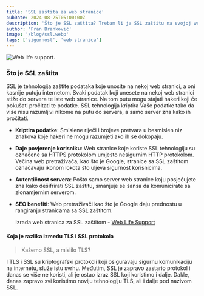 ```yaml
---
title: 'SSL zaštita za web stranice'
pubDate: 2024-08-25T05:00:00Z
description: 'Što je SSL zaštita? Trebam li ja SSL zaštitu na svojoj web stranici? Što je bolje TLS ili SSL? Više o SSL-u na našem blogu.'
author: 'Fran Branković'
image: '/blog/ssl.webp'
tags: ['sigurnost', 'web stranica']
---
```


![Web life support.](/blog/ssl.webp)

### Što je SSL zaštita

SSL je tehnologija zaštite podataka koje unosite na nekoj web stranici, a oni kasnije putuju internetom. Svaki podatak koji unesete na nekoj web stranici stiže do servera te iste web stranice. Na tom putu mogu stajati hakeri koji će pokušati pročitati te podatke. SSL tehnologija kriptira Vaše podatke tako da više nisu razumljivi nikome na putu do servera, a samo server zna kako ih pročitati.

- **Kriptira podatke**: Smislene riječi i brojeve pretvara u besmislen niz znakova koje hakeri ne mogu razumjeti ako ih se dokopaju.
- **Daje povjerenje korisniku**: Web stranice koje koriste SSL tehnologiju su označene sa HTTPS protokolom umjesto nesigurnim HTTP protokolom. Večina web pretraživača, kao što je Google, stranice sa SSL zaštitom označavaju ikonom lokota što uljeva sigurnost korisnicima.
- **Autentičnost servera**: Pošto samo server web stranice koju posjećujete zna kako dešifrirati SSL zaštitu, smanjuje se šansa da komunicirate sa zlonamjernim serverom.
- **SEO benefiti**: Web pretraživači kao što je Google daju prednostu u rangiranju stranicama sa SSL zaštitom.

  Izrada web stranica za SSL zaštitom - [Web Life Support](/kontakt)

#### Koja je razlika između TLS i SSL protokola

> Kažemo SSL, a mislilo TLS?

I TLS i SSL su kriptografski protokoli koji osiguravaju sigurnu komunikaciju na internetu, služe istu svrhu. Međutim, SSL je zapravo zastario protokol i danas se više ne koristi, ali je ostao izraz SSL koji koristimo i dalje. Dakle, danas zapravo svi koristimo noviju tehnologiju TLS, ali i dalje pod nazivom SSL.
